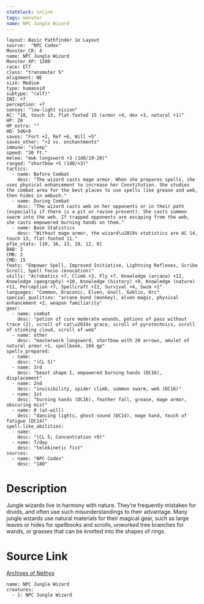 ```yaml
---
statblock: inline
tags: monster
name: NPC Jungle Wizard
---
```

```statblock
layout: Basic Pathfinder 1e Layout
source:  "NPC Codex"
Monster_CR: 4
name: NPC Jungle Wizard
Monster_XP: 1200
race: Elf
class: "transmuter 5"
alignment: NE
size: Medium
type: humanoid
subtype: "(elf)"
INI: +7
perception: +7
senses: "low-light vision"
AC: "18, touch 13, flat-footed 15 (armor +4, dex +3, natural +1)"
HP: 28
HP_extra: ""
HD: 5d6+8
saves: "Fort +2, Ref +6, Will +5"
saves_other: "+2 vs. enchantments"
immune: "sleep"
speed: "30 ft."
melee: "mwk longsword +3 (1d8/19-20)"
ranged: "shortbow +5 (1d6/×3)"
tactics:
  - name: Before Combat
    desc: "The wizard casts mage armor. When she prepares spells, she uses physical enhancement to increase her Constitution. She studies the combat area for the best places to use spells like grease and web, then hides in ambush."
  - name: During Combat
    desc: "The wizard casts web on her opponents or in their path (especially if there is a pit or ravine present). She casts summon swarm into the web. If trapped opponents are escaping from the web, she casts empowered burning hands on them."
  - name: Base Statistics
    desc: "Without mage armor, the wizard\u2019s statistics are AC 14, touch 13, flat-footed 11."
pf1e_stats: [10, 16, 13, 18, 12, 8]
BAB: 2
CMB: 2
CMD: 15
feats: "Empower Spell, Improved Initiative, Lightning Reflexes, Scribe Scroll, Spell Focus (evocation)"
skills: "Acrobatics +7, Climb +3, Fly +7, Knowledge (arcana) +12, Knowledge (geography) +10, Knowledge (history) +9, Knowledge (nature) +11, Perception +7, Spellcraft +12, Survival +4, Swim +1"
languages: "Common, Draconic, Elven, Gnoll, Goblin, Orc"
special_qualities: "arcane bond (monkey), elven magic, physical enhancement +2, weapon familiarity"
gear:
  - name: combat
    desc: "potion of cure moderate wounds, potions of pass without trace (2), scroll of cat\u2019s grace, scroll of pyrotechnics, scroll of stinking cloud, scroll of web"
  - name: other
    desc: "masterwork longsword, shortbow with 20 arrows, amulet of natural armor +1, spellbook, 104 gp"
spells_prepared:
  - name:
    desc: "(CL 5)"
  - name: 3rd
    desc: "beast shape I, empowered burning hands (DC16), displacement"
  - name: 2nd
    desc: "invisibility, spider climb, summon swarm, web (DC16)"
  - name: 1st
    desc: "burning hands (DC16), feather fall, grease, mage armor, obscuring mist"
  - name: 0 (at-will)
    desc: "dancing lights, ghost sound (DC14), mage hand, touch of fatigue (DC14)"
spell-like_abilities:
  - name:
    desc: "(CL 5; Concentration +9)"
  - name: 7/day
    desc: "telekinetic fist"
sources:
  - name: "NPC Codex"
    desc: "180"
```
# Description
Jungle wizards live in harmony with nature. They’re frequently mistaken for druids, and often use such misunderstandings to their advantage. Many jungle wizards use natural materials for their magical gear, such as large leaves or hides for spellbooks and scrolls, unworked tree branches for wands, or grasses that can be knotted into the shapes of rings.
# Source Link
[Archives of Nethys](https://aonprd.com/NPCDisplay.aspx?ItemName=Jungle%20Wizard)
```encounter-table
name: NPC Jungle Wizard
creatures:
  - 1: NPC Jungle Wizard
```
